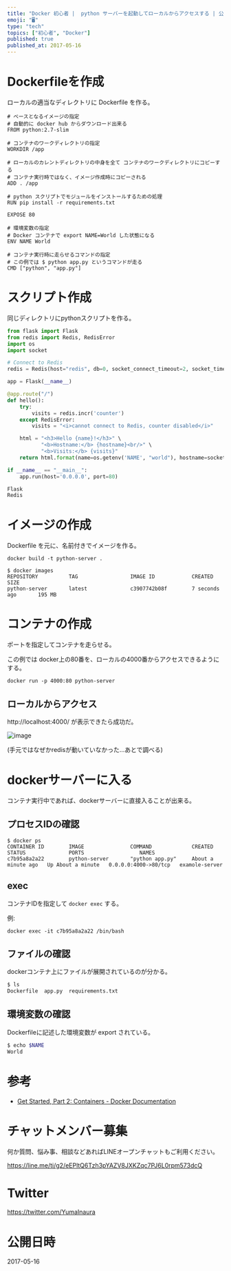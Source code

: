 ```yaml
---
title: "Docker 初心者 |  python サーバーを起動してローカルからアクセスする | 公式チュートリアル part2 より"
emoji: "🖥"
type: "tech"
topics: ["初心者", "Docker"]
published: true
published_at: 2017-05-16
---
```


# Dockerfileを作成

ローカルの適当なディレクトリに Dockerfile を作る。

```bash:Dockerfile
# ベースとなるイメージの指定
# 自動的に docker hub からダウンロード出来る
FROM python:2.7-slim

# コンテナのワークディレクトリの指定
WORKDIR /app

# ローカルのカレントディレクトリの中身を全て コンテナのワークディレクトリにコピーする
# コンテナ実行時ではなく、イメージ作成時にコピーされる
ADD . /app

# python スクリプトでモジュールをインストールするための処理
RUN pip install -r requirements.txt

EXPOSE 80

# 環境変数の指定
# Docker コンテナで export NAME=World した状態になる
ENV NAME World

# コンテナ実行時に走らせるコマンドの指定
# この例では $ python app.py というコマンドが走る
CMD ["python", "app.py"]
```

# スクリプト作成

同じディレクトリにpythonスクリプトを作る。

```py:app.py
from flask import Flask
from redis import Redis, RedisError
import os
import socket

# Connect to Redis
redis = Redis(host="redis", db=0, socket_connect_timeout=2, socket_timeout=2)

app = Flask(__name__)

@app.route("/")
def hello():
    try:
        visits = redis.incr('counter')
    except RedisError:
        visits = "<i>cannot connect to Redis, counter disabled</i>"

    html = "<h3>Hello {name}!</h3>" \
           "<b>Hostname:</b> {hostname}<br/>" \
           "<b>Visits:</b> {visits}"
    return html.format(name=os.getenv('NAME', "world"), hostname=socket.gethostname(), visits=visits)

if __name__ == "__main__":
	app.run(host='0.0.0.0', port=80)
```

```text:requirements.txt
Flask
Redis
```

# イメージの作成

Dockerfile を元に、名前付きでイメージを作る。

```
docker build -t python-server .
```

```
$ docker images
REPOSITORY          TAG                 IMAGE ID            CREATED             SIZE
python-server       latest              c3907742b08f        7 seconds ago       195 MB
```

# コンテナの作成

ポートを指定してコンテナを走らせる。

この例では docker上の80番を、ローカルの4000番からアクセスできるようにする。

```
docker run -p 4000:80 python-server
```

## ローカルからアクセス

http://localhost:4000/ が表示できたら成功だ。

![image](https://qiita-image-store.s3.amazonaws.com/0/89618/0ab1872b-1fd9-16b8-c5d1-5453769328c8.png)

(手元ではなぜかredisが動いていなかった…あとで調べる)

# dockerサーバーに入る

コンテナ実行中であれば、dockerサーバーに直接入ることが出来る。

## プロセスIDの確認

```
$ docker ps
CONTAINER ID        IMAGE               COMMAND             CREATED              STATUS              PORTS                  NAMES
c7b95a8a2a22        python-server       "python app.py"     About a minute ago   Up About a minute   0.0.0.0:4000->80/tcp   examole-server
```

## exec

コンテナIDを指定して `docker exec` する。

例:

```
docker exec -it c7b95a8a2a22 /bin/bash
```

## ファイルの確認

dockerコンテナ上にファイルが展開されているのが分かる。

```bash
$ ls
Dockerfile  app.py  requirements.txt
```

## 環境変数の確認

Dockerfileに記述した環境変数が export されている。

```bash
$ echo $NAME
World
```

# 参考

- [Get Started, Part 2: Containers - Docker Documentation](https://docs.docker.com/get-started/part2/)








<!-- Update From Qiita API -->

# チャットメンバー募集


何か質問、悩み事、相談などあればLINEオープンチャットもご利用ください。

https://line.me/ti/g2/eEPltQ6Tzh3pYAZV8JXKZqc7PJ6L0rpm573dcQ





# Twitter


https://twitter.com/YumaInaura


<!-- Update From Qiita API -->



# 公開日時

2017-05-16
